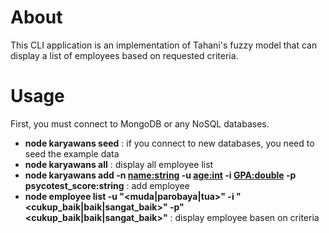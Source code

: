 # About
This CLI application is an implementation of Tahani's fuzzy model that can display a list of employees based on requested criteria.

# Usage
First, you must connect to MongoDB or any NoSQL databases.
- **node karyawans seed** : if you connect to new databases, you need to seed the example data
- **node karyawans all** : display all employee list
- **node karyawans add -n <name:string> -u <age:int> -i <GPA:double> -p psycotest_score:string** : add employee
- **node employee list -u "<muda|parobaya|tua>" -i "<cukup_baik|baik|sangat_baik>" -p"<cukup_baik|baik|sangat_baik>"** : display employee basen on criteria
